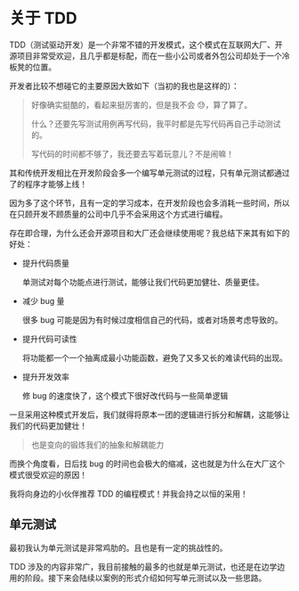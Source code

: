 # 关于 TDD

TDD（测试驱动开发）是一个非常不错的开发模式，这个模式在互联网大厂、开源项目非常受欢迎，且几乎都是标配，而在一些小公司或者外包公司却处于一个冷板凳的位置。

开发者比较不想碰它的主要原因大致如下（当初的我也是这样的）：

> 好像确实挺酷的，看起来挺厉害的，但是我不会 😓，算了算了。
>
> 什么？还要先写测试用例再写代码，我平时都是先写代码再自己手动测试的。
>
> 写代码的时间都不够了，我还要去写着玩意儿？不是闹嘛！

其和传统开发相比在开发阶段会多一个编写单元测试的过程，只有单元测试都通过了的程序才能够上线！

因为多了这个环节，且有一定的学习成本，在开发阶段也会多消耗一些时间，所以在只顾开发不顾质量的公司中几乎不会采用这个方式进行编程。

存在即合理，为什么还会开源项目和大厂还会继续使用呢？我总结下来其有如下的好处：

- 提升代码质量

  单测试对每个功能点进行测试，能够让我们代码更加健壮、质量更佳。

- 减少 bug 量

  很多 bug 可能是因为有时候过度相信自己的代码，或者对场景考虑导致的。

- 提升代码可读性

  将功能都一个一个抽离成最小功能函数，避免了又多又长的难读代码的出现。

- 提升开发效率

  修 bug 的速度快了，这个模式下很好改代码与一些简单逻辑

一旦采用这种模式开发后，我们就得将原本一团的逻辑进行拆分和解耦，这能够让我们的代码更加健壮！

> 也是变向的锻炼我们的抽象和解耦能力

而换个角度看，日后找 bug 的时间也会极大的缩减，这也就是为什么在大厂这个模式很受欢迎的原因！

我将向身边的小伙伴推荐 TDD 的编程模式！并我会持之以恒的采用！

## 单元测试

最初我认为单元测试是非常鸡肋的。且也是有一定的挑战性的。

TDD 涉及的内容非常广，我目前接触的最多的也就是单元测试，也还是在边学边用的阶段。接下来会陆续以案例的形式介绍如何写单元测试以及一些思路。
